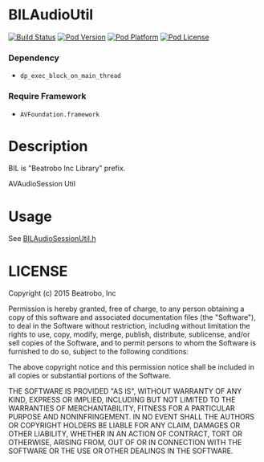 BILAudioUtil
=================

[![Build Status](http://img.shields.io/travis/Beatrobo/BILAudioUtil.svg?style=flat-square)](https://travis-ci.org/Beatrobo/BILAudioUtil)
[![Pod Version](http://img.shields.io/cocoapods/v/BILAudioUtil.svg?style=flat-square)](http://cocoadocs.org/docsets/BILAudioUtil/)
[![Pod Platform](http://img.shields.io/cocoapods/p/BILAudioUtil.svg?style=flat-square)](http://cocoadocs.org/docsets/BILAudioUtil/)
[![Pod License](http://img.shields.io/cocoapods/l/BILAudioUtil.svg?style=flat-square)](http://opensource.org/licenses/MIT)

### Dependency
* `dp_exec_block_on_main_thread`

### Require Framework
* `AVFoundation.framework`

# Description

BIL is "Beatrobo Inc Library" prefix.

AVAudioSession Util

# Usage

See [BILAudioSessionUtil.h](BILAudioUtil/Class/BILAudioSessionUtil.h)

# LICENSE

Copyright (c) 2015 Beatrobo, Inc

Permission is hereby granted, free of charge, to any person obtaining a copy of this software and associated documentation files (the "Software"), to deal in the Software without restriction, including without limitation the rights to use, copy, modify, merge, publish, distribute, sublicense, and/or sell copies of the Software, and to permit persons to whom the Software is furnished to do so, subject to the following conditions:

The above copyright notice and this permission notice shall be included in all copies or substantial portions of the Software.

THE SOFTWARE IS PROVIDED "AS IS", WITHOUT WARRANTY OF ANY KIND, EXPRESS OR IMPLIED, INCLUDING BUT NOT LIMITED TO THE WARRANTIES OF MERCHANTABILITY, FITNESS FOR A PARTICULAR PURPOSE AND NONINFRINGEMENT. IN NO EVENT SHALL THE AUTHORS OR COPYRIGHT HOLDERS BE LIABLE FOR ANY CLAIM, DAMAGES OR OTHER LIABILITY, WHETHER IN AN ACTION OF CONTRACT, TORT OR OTHERWISE, ARISING FROM, OUT OF OR IN CONNECTION WITH THE SOFTWARE OR THE USE OR OTHER DEALINGS IN THE SOFTWARE.
